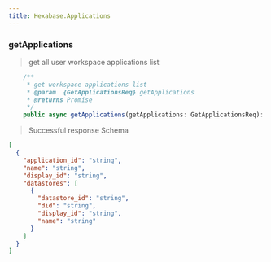 ```yaml
---
title: Hexabase.Applications
---
```


### getApplications

> get all user workspace applications list

```ts
    /**
     * get workspace applications list
     * @param  {GetApplicationsReq} getApplications
     * @returns Promise
     */
    public async getApplications(getApplications: GetApplicationsReq): Promise<Array<ApplicationsRootObj>>
```

> Successful response Schema

```json
[
  {
    "application_id": "string",
    "name": "string",
    "display_id": "string",
    "datastores": [
      {
        "datastore_id": "string",
        "did": "string",
        "display_id": "string",
        "name": "string"
      }
    ]
  }
]
```